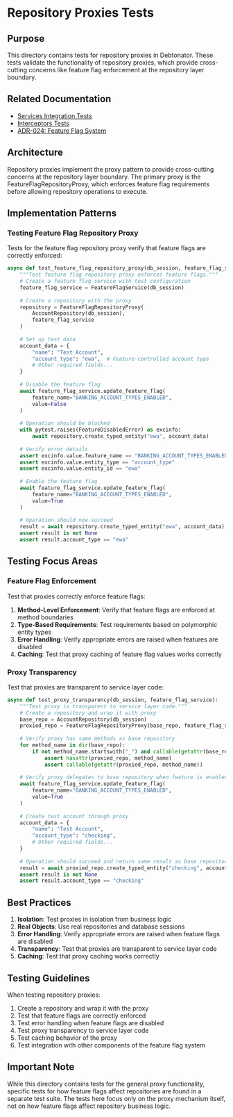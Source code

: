 # Repository Proxies Tests

## Purpose

This directory contains tests for repository proxies in Debtonator. These tests validate the functionality of repository proxies, which provide cross-cutting concerns like feature flag enforcement at the repository layer boundary.

## Related Documentation

- [Services Integration Tests](../README.md)
- [Interceptors Tests](../interceptors/README.md)
- [ADR-024: Feature Flag System](/code/debtonator/docs/adr/feature_flags/adr024-feature-flag-system.md)

## Architecture

Repository proxies implement the proxy pattern to provide cross-cutting concerns at the repository layer boundary. The primary proxy is the FeatureFlagRepositoryProxy, which enforces feature flag requirements before allowing repository operations to execute.

## Implementation Patterns

### Testing Feature Flag Repository Proxy

Tests for the feature flag repository proxy verify that feature flags are correctly enforced:

```python
async def test_feature_flag_repository_proxy(db_session, feature_flag_service):
    """Test feature flag repository proxy enforces feature flags."""
    # Create a feature flag service with test configuration
    feature_flag_service = FeatureFlagService(db_session)
    
    # Create a repository with the proxy
    repository = FeatureFlagRepositoryProxy(
        AccountRepository(db_session),
        feature_flag_service
    )
    
    # Set up test data
    account_data = {
        "name": "Test Account",
        "account_type": "ewa",  # Feature-controlled account type
        # Other required fields...
    }
    
    # Disable the feature flag
    await feature_flag_service.update_feature_flag(
        feature_name="BANKING_ACCOUNT_TYPES_ENABLED",
        value=False
    )
    
    # Operation should be blocked
    with pytest.raises(FeatureDisabledError) as excinfo:
        await repository.create_typed_entity("ewa", account_data)
    
    # Verify error details
    assert excinfo.value.feature_name == "BANKING_ACCOUNT_TYPES_ENABLED"
    assert excinfo.value.entity_type == "account_type"
    assert excinfo.value.entity_id == "ewa"
        
    # Enable the feature flag
    await feature_flag_service.update_feature_flag(
        feature_name="BANKING_ACCOUNT_TYPES_ENABLED",
        value=True
    )
    
    # Operation should now succeed
    result = await repository.create_typed_entity("ewa", account_data)
    assert result is not None
    assert result.account_type == "ewa"
```

## Testing Focus Areas

### Feature Flag Enforcement

Test that proxies correctly enforce feature flags:

1. **Method-Level Enforcement**: Verify that feature flags are enforced at method boundaries
2. **Type-Based Requirements**: Test requirements based on polymorphic entity types
3. **Error Handling**: Verify appropriate errors are raised when features are disabled
4. **Caching**: Test that proxy caching of feature flag values works correctly

### Proxy Transparency

Test that proxies are transparent to service layer code:

```python
async def test_proxy_transparency(db_session, feature_flag_service):
    """Test proxy is transparent to service layer code."""
    # Create a repository and wrap it with proxy
    base_repo = AccountRepository(db_session)
    proxied_repo = FeatureFlagRepositoryProxy(base_repo, feature_flag_service)
    
    # Verify proxy has same methods as base repository
    for method_name in dir(base_repo):
        if not method_name.startswith("_") and callable(getattr(base_repo, method_name)):
            assert hasattr(proxied_repo, method_name)
            assert callable(getattr(proxied_repo, method_name))
    
    # Verify proxy delegates to base repository when feature is enabled
    await feature_flag_service.update_feature_flag(
        feature_name="BANKING_ACCOUNT_TYPES_ENABLED",
        value=True
    )
    
    # Create test account through proxy
    account_data = {
        "name": "Test Account",
        "account_type": "checking",
        # Other required fields...
    }
    
    # Operation should succeed and return same result as base repository would
    result = await proxied_repo.create_typed_entity("checking", account_data)
    assert result is not None
    assert result.account_type == "checking"
```

## Best Practices

1. **Isolation**: Test proxies in isolation from business logic
2. **Real Objects**: Use real repositories and database sessions
3. **Error Handling**: Verify appropriate errors are raised when feature flags are disabled
4. **Transparency**: Test that proxies are transparent to service layer code
5. **Caching**: Test that proxy caching works correctly

## Testing Guidelines

When testing repository proxies:

1. Create a repository and wrap it with the proxy
2. Test that feature flags are correctly enforced
3. Test error handling when feature flags are disabled
4. Test proxy transparency to service layer code
5. Test caching behavior of the proxy
6. Test integration with other components of the feature flag system

## Important Note

While this directory contains tests for the general proxy functionality, specific tests for how feature flags affect repositories are found in a separate test suite. The tests here focus only on the proxy mechanism itself, not on how feature flags affect repository business logic.
